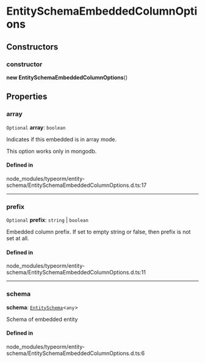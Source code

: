 # EntitySchemaEmbeddedColumnOptions

## Constructors

### constructor

**new EntitySchemaEmbeddedColumnOptions**()

## Properties

### array

 `Optional` **array**: `boolean`

Indicates if this embedded is in array mode.

This option works only in mongodb.

#### Defined in

node_modules/typeorm/entity-schema/EntitySchemaEmbeddedColumnOptions.d.ts:17

___

### prefix

 `Optional` **prefix**: `string` \| `boolean`

Embedded column prefix.
If set to empty string or false, then prefix is not set at all.

#### Defined in

node_modules/typeorm/entity-schema/EntitySchemaEmbeddedColumnOptions.d.ts:11

___

### schema

 **schema**: [`EntitySchema`](EntitySchema.md)<`any`\>

Schema of embedded entity

#### Defined in

node_modules/typeorm/entity-schema/EntitySchemaEmbeddedColumnOptions.d.ts:6
